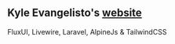 ## Kyle Evangelisto's [website](https://kyledoes.dev)

FluxUI, Livewire, Laravel, AlpineJs & TailwindCSS
